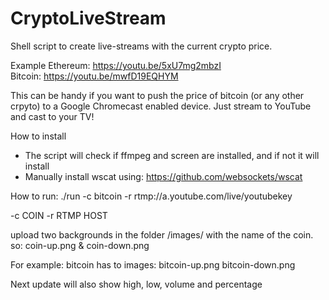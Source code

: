 # CryptoLiveStream

Shell script to create live-streams with the current crypto price.

Example
Ethereum: https://youtu.be/5xU7mg2mbzI <br>
Bitcoin: https://youtu.be/mwfD19EQHYM

This can be handy if you want to push the price of bitcoin (or any other crpyto) to a Google Chromecast enabled device.
Just stream to YouTube and cast to your TV!

How to install
- The script will check if ffmpeg and screen are installed, and if not it will install 
- Manually install wscat using: https://github.com/websockets/wscat

How to run: 
./run -c bitcoin -r rtmp://a.youtube.com/live/youtubekey

-c COIN
-r RTMP HOST

upload two backgrounds in the folder /images/ with the name of the coin. 
so: coin-up.png & coin-down.png

For example: bitcoin has to images:
bitcoin-up.png
bitcoin-down.png

Next update will also show high, low, volume and percentage
